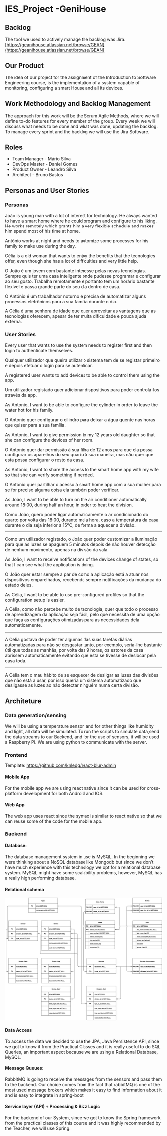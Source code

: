 # IES_Project -GeniHouse

## Backlog

The tool we used to actively manage the backlog was Jira. [https://geanihouse.atlassian.net/browse/GEAN](https://geanihouse.atlassian.net/browse/GEAN)


## Our Product

The idea of our project for the assignment of the Introduction to Software Engineering course, is the implementation of a system capable of monitoring, configuring a smart House and all its devices.  

## Work  Methodology and Backlog Management

The approach for this work will be the Scrum Agile Methods, where we will define to-do features for every member of the group. Every week we will discuss what needs to be done  and what was done, updating the backlog. To manage every sprint and the backlog we will use the Jira Software.


## Roles

- Team Manager - Mário Silva
- DevOps Master - Daniel Gomes
- Product Owner - Leandro Silva
- Architect - Bruno Bastos



## Personas and  User Stories

### Personas

João is young man with a lot of interest for technology. He always wanted to have a smart home where he could program and configure to his liking. He works remotely which grants him a very flexible schedule and makes him spend most of his time at home.

António works at night and needs to automize some processes for his family to make use during the day.

Célia is a old woman that wants to enjoy the benefits that the tecnologies offer, even though she has a lot of difficulties and very little help.

O João é um jovem com bastante interesse pelas novas tecnologias. Sempre quis ter uma casa inteligente onde pudesse programar e configurar ao seu gosto. Trabalha remotamente e portanto tem um horário bastante flexível e passa grande parte do seu dia dentro de casa. 

O António é um trabalhador noturno e precisa de automatizar alguns processos eletrônicos para a sua família durante o dia.

A Célia é uma senhora de idade que quer aproveitar as vantagens que as tecnologias oferecem, apesar de ter muita dificuldade e pouca ajuda externa.



### User Stories


Every user that wants to use the system needs to register first and then login to authenticate themselves.

Qualquer utilizador que queira utilizar o sistema tem de se registar primeiro e depois efetuar o login para se autenticar.

A registered user wants to add devices to be able to control them using the app.

Um utilizador registado quer adicionar dispositivos para poder controlá-los através da app.

As Antonio, I want to be able to configure the cylinder in order to leave the water hot for his family.

O António quer configurar o cilindro para deixar a água quente nas horas que quiser para a sua família.

As Antonio, I want to give permission to my 12 years old daughter so that she can  configure the devices of her room.

O António quer dar permissão à sua filha de 12 anos para que ela possa configurar os aparelhos do  seu quarto à sua maneira, mas não quer que esta possa configurar o resto da casa.

As Antonio, I want to share the access to the smart home app with my wife so that she can verify something if needed.

O António quer partilhar o acesso à smart home app com a sua mulher para se for preciso alguma coisa ela também poder verificar.

As João, I want to be able to turn on the air conditioner automatically around 18:00, during half an hour, in order to heat the division.

Como João, quero poder ligar automaticamente o ar condicionado do quarto por volta das 18:00, durante meia hora, caso a temperatura da casa durante o dia seja inferior a 15ºC, de forma a aquecer a divisão. 

--------------
Como um utilizador registado, o João quer poder customizar a iluminação para que as luzes se apaguem 5 minutos depois de não houver detecção de nenhum movimento, apenas na divisão da sala.

As João, I want to receive notifications of the devices change of states, so that I can see what the application is doing. 

O João quer estar sempre a par de como a aplicação está a atuar nos dispositivos emparelhados, recebendo sempre notificações da mudança do estado deles.

As Célia, I want to be able to use pre-configured profiles so that the configuration setup is easier. 

A Célia, como não percebe muito de tecnologia, quer que todo o processo de aprendizagem da aplicação seja fácil, pelo que necessita de uma opção que faça as configurações otimizadas para as necessidades dela automaticamente.

------------------
A Célia gostava de poder ter algumas das suas tarefas diárias automatizadas para não se desgastar tanto, por exemplo, seria-lhe bastante útil que todas as manhãs, por volta das 9 horas, os estores da casa abrissem automaticamente evitando que esta se tivesse de deslocar pela casa toda.

------------------
A Célia tem o mau hábito de se esquecer de desligar as luzes das divisões que não está a usar, por isso queria um sistema automatizado que desligasse as luzes ao não detectar ninguém numa certa divisão.



## Architeture



### Data generation/sensing

We will be using a temperature sensor, and for other things like humidity and light, all data will be simulated. To run the scripts to simulate data,send the data streams to our Backend, and for the use of sensors, it will be used a Raspberry Pi. We are using python to communicate with the server. 

### Frontend

Template: https://github.com/knledg/react-blur-admin

#### Mobile App

For the mobile app we are using react native since it can be used for cross-platform development for both Android and IOS. 

#### Web App

The web app uses react since the syntax is similar to react native so that we can reuse some of the code for the mobile app.

### Backend

#### Database:

The database management system in use is MySQL. In the beginning we were thinking about a NoSQL database like Mongodb but since we don’t have much experience with this technology we opt for a relational database system. MySQL might have some scalability problems, however, MySQL has a really high performing database.

#### Relational schema

![](./RelationalSchema.jpg)

#### Data Access
To access the data we decided to use the JPA, Java Persistence API, since we got to know it from the Practical Classes and it is  really useful to do SQL Queries, an important aspect because we are using a Relational Database, MySQL.

#### Message Queues:

RabbitMQ is going to receive the messages from the sensors and pass them to the backend. Our choice comes from the fact that rabbitMQ is one of the most used message brokers which makes it easy to find information about it and is easy to integrate in spring-boot.

#### Service layer (API) + Processing & Bizz Logic

For the backend of our System, since we got to know the Spring framework from the practical classes of this course and it was highly recommended by the Teacher, we will use Spring.
